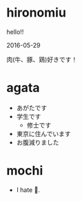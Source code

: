 # hironomiu

hello!!

2016-05-29

肉(牛、豚、鶏)好きです！

# agata
- あがたです
- 学生です
  - 修士です
- 東京に住んでいます
- お腹減りました

# mochi
- I hate :sushi:.
